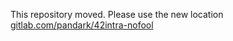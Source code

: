 This repository moved. Please use the new location [gitlab.com/pandark/42intra-nofool](https://gitlab.com/pandark/42intra-nofool)
